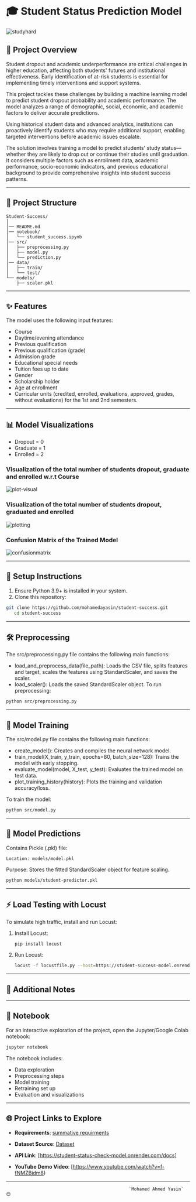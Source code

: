 # 🎓 Student Status Prediction Model  

![studyhard](https://github.com/user-attachments/assets/5bf4310a-5f3f-4f67-8e6e-56b6cee55f3e)


## 📝 Project Overview

Student dropout and academic underperformance are critical challenges in higher education, affecting both students' futures and institutional effectiveness. Early identification of at-risk students is essential for implementing timely interventions and support systems.

This project tackles these challenges by building a machine learning model to predict student dropout probability and academic performance. The model analyzes a range of demographic, social, economic, and academic factors to deliver accurate predictions.

Using historical student data and advanced analytics, institutions can proactively identify students who may require additional support, enabling targeted interventions before academic issues escalate.

The solution involves training a model to predict students' study status—whether they are likely to drop out or continue their studies until graduation. It considers multiple factors such as enrollment data, academic performance, socio-economic indicators, and previous educational background to provide comprehensive insights into student success patterns.

---

## 📂 Project Structure  

```
Student-Success/  
│  
│── README.md  
│── notebook/  
│   └── student_success.ipynb  
│── src/  
│   ├── preprocessing.py  
│   ├── model.py  
│   └── prediction.py  
│── data/  
│   ├── train/  
│   └── test/  
└── models/  
    ├── scaler.pkl

```  

---

## ✨ Features  

The model uses the following input features:  
- Course  
- Daytime/evening attendance  
- Previous qualification  
- Previous qualification (grade)  
- Admission grade  
- Educational special needs  
- Tuition fees up to date  
- Gender  
- Scholarship holder  
- Age at enrollment  
- Curricular units (credited, enrolled, evaluations, approved, grades, without evaluations) for the 1st and 2nd semesters.

 ---
 
  ## 📊  Model Visualizations  

- Dropout = 0
- Graduate = 1
- Enrolled = 2
  
### Visualization of the total number of students dropout, graduate and enrolled w.r.t Course

![plot-visual](https://github.com/user-attachments/assets/87c90a7a-ee31-44e7-86d5-df0018227d06)

### Visualization of the total number of students dropout, graduated and enrolled

![plotting](https://github.com/user-attachments/assets/d9c5ddf1-4164-43c0-a37c-b7af7322b100)

### Confusion Matrix of the Trained Model

![confusionmatrix](https://github.com/user-attachments/assets/a0200ab4-3bbb-4a74-87d2-ae04d1c26c20)

---

## 🚀 Setup Instructions  

1. Ensure Python 3.9+ is installed in your system.  
2. Clone this repository:

```bash  
git clone https://github.com/mohamedayasin/student-success.git  
   cd student-success
``` 

---
    
## 🛠️ Preprocessing  

The src/preprocessing.py file contains the following main functions:

- load_and_preprocess_data(file_path): Loads the CSV file, splits features and target, scales the features using StandardScaler, and saves the scaler.
- load_scaler(): Loads the saved StandardScaler object.
To run preprocessing:

```bash  
python src/preprocessing.py  
```  

---

## 🧠 Model Training  

The src/model.py file contains the following main functions:

- create_model(): Creates and compiles the neural network model.
- train_model(X_train, y_train, epochs=80, batch_size=128): Trains the model with early stopping.
- evaluate_model(model, X_test, y_test): Evaluates the trained model on test data.
- plot_training_history(history): Plots the training and validation accuracy/loss.
  
To train the model:

```bash  
python src/model.py  
```  

---

## 🔮 Model Predictions  

Contains Pickle (.pkl) file:

`Location: models/model.pkl`

Purpose: Stores the fitted StandardScaler object for feature scaling.

```bash  
python models/student-predictor.pkl  
```  

---

## ⚡ Load Testing with Locust  

To simulate high traffic, install and run Locust:  

1. Install Locust:  
   ```bash  
   pip install locust  
   ```  
2. Run Locust:  
   ```bash  
   locust -f locustfile.py --host=https://student-success-model.onrender.com  
   ```  

---

## 📝 Additional Notes  



---  

## 📖 Notebook  

For an interactive exploration of the project, open the Jupyter/Google Colab notebook:  
```bash  
jupyter notebook  
```  

The notebook includes:  
- Data exploration  
- Preprocessing steps  
- Model training
- Retraining set up
- Evaluation and visualizations  

---  

## 🌐 Project Links to Explore

-  **Requirements**: [summative requirments](https://github.com/MohamedAYasin/MLOPS-Student-Success/blob/main/Machine_Learning_Pipeline%20-%20Summative_Assignment.pdf)

-  **Dataset Source**: [Dataset](https://www.kaggle.com/datasets/thedevastator/higher-education-predictors-of-student-retention/data)
  
- **API Link**: [https://student-status-check-model.onrender.com/docs]
  
-  **YouTube Demo Video**: [https://www.youtube.com/watch?v=f-fNMZBjdm8)
  
---

                                                   `Mohamed Ahmed Yasin` 😊
